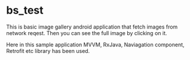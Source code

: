# bs_test
This is basic image gallery android application that fetch images from network reqest. Then you can see the full image by clicking on it.

Here in this sample application MVVM, RxJava, Naviagation component, Retrofit etc library has been used.
